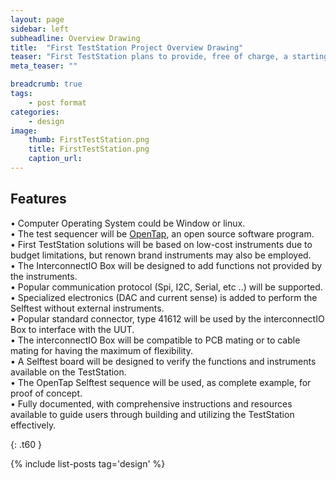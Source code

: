 ```yaml
---
layout: page
sidebar: left
subheadline: Overview Drawing
title:  "First TestStation Project Overview Drawing"
teaser: "First TestStation plans to provide, free of charge, a starting test solution for testing electronic production boards or electronic systems."
meta_teaser: ""

breadcrumb: true
tags:
    - post format
categories:
    - design
image:
    thumb: FirstTestStation.png
    title: FirstTestStation.png
    caption_url:
---
```



## Features

•	Computer Operating System could be Window or linux.<br>
•	The test sequencer will be <a href= "http://opentap.io/OpenTap">OpenTap</a>, an open source software program.<br>
•	First TestStation solutions will be based on low-cost instruments due to budget limitations, but renown brand instruments may also be employed.<br>
•	The InterconnectIO Box will be designed to add functions not provided by the instruments.<br>
•	Popular communication protocol (Spi, I2C, Serial, etc ..) will be supported.<br>
•	Specialized electronics (DAC and current sense) is added to perform the Selftest without external instruments.<br>
•	Popular standard connector, type 41612 will be used by the interconnectIO Box to interface with the UUT.<br>
•	The interconnectIO Box will be compatible to PCB mating or to cable mating for having the maximum of flexibility.<br>
•	A Selftest board will be designed to verify the functions and instruments available on the TestStation.<br>
•	The OpenTap Selftest sequence will be used, as complete example, for proof of concept.<br>
•	Fully documented, with comprehensive instructions and resources available to guide users through building and utilizing the TestStation effectively.

 
{: .t60 }

{% include list-posts tag='design' %}